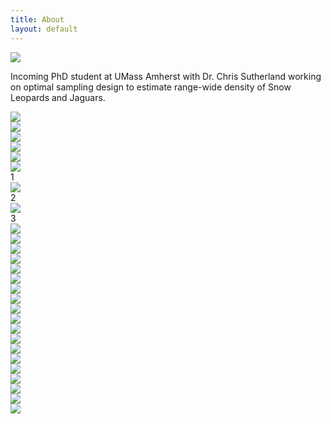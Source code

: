 ```yaml
---
title: About
layout: default
---
```


<div class="row content-row">
<div class="col-12 col-sm-4">
    <img src="{{ site.baseurl }}/images/ivy.png">
</div>
<div class="col-12 col-sm-8">
    <p>Incoming PhD student at UMass Amherst with Dr. Chris Sutherland working on optimal sampling design to estimate range-wide density of Snow Leopards and Jaguars.</p>
</div>
<div class="row">
    <div class="col">
        <img src="{{ site.baseurl }}/images/collabs/UMass.jpg">
    </div>
    <div class="col">
        <img src="{{ site.baseurl }}/images/collabs/Cornell.png">
    </div>
    <div class="col">
        <img src="{{ site.baseurl }}/images/collabs/SDZ.jpeg">
    </div>
</div>
</div>
<div class="row">
  <div class="col-12 col-sm-8">
    <img src="{{ site.baseurl }}/images/collabs/MassAudubon.png">
  <div class="col-12 col-sm-8">
    <img src="{{ site.baseurl }}/images/collabs/MassWildlife.png">
  <div class="col-12 col-sm-8">
    <img src="{{ site.baseurl }}/images/collabs/BirdVox.png">
</div>


<div class="flex-container">
  <div>1</div>
    <img src="{{ site.baseurl }}/images/collabs/MassAudubon.png">
  <div>2</div>
    <img src="{{ site.baseurl }}/images/collabs/MassAudubon.png">
  <div>3</div>
    <img src="{{ site.baseurl }}/images/collabs/MassAudubon.png">
</div>

<div class="container">
  <div class="row">
    <div class="col">
        <img src="{{ site.baseurl }}/images/collabs/Cornell.png">
      </div>
    <div class="col">
        <img src="{{ site.baseurl }}/images/collabs/Cornell.png">
      </div>
    <div class="col">
        <img src="{{ site.baseurl }}/images/collabs/Cornell.png">
      </div>
    <div class="w-100"></div>
    <div class="col">
        <img src="{{ site.baseurl }}/images/collabs/Cornell.png">
      </div>
    <div class="col">
        <img src="{{ site.baseurl }}/images/collabs/Cornell.png">
      </div>
    <div class="col">
        <img src="{{ site.baseurl }}/images/collabs/Cornell.png">
      </div>
  </div>
</div>

<div class="flex-container">
  <div class="row">
    <div class="col">
        <img src="{{ site.baseurl }}/images/collabs/Cornell.png">
      </div>
    <div class="col">
        <img src="{{ site.baseurl }}/images/collabs/Cornell.png">
      </div>
    <div class="col">
        <img src="{{ site.baseurl }}/images/collabs/Cornell.png">
      </div>
    <div class="w-100"></div>
    <div class="col">
        <img src="{{ site.baseurl }}/images/collabs/Cornell.png">
      </div>
    <div class="col">
        <img src="{{ site.baseurl }}/images/collabs/Cornell.png">
      </div>
    <div class="col">
        <img src="{{ site.baseurl }}/images/collabs/Cornell.png">
      </div>
  </div>
</div>


<div class="row content-row">
<div class="col-12 col-sm-4">
    <img src="{{ site.baseurl }}/images/collabs/Cornell.png">
  </div>
<div class="col-12 col-sm-4">
    <img src="{{ site.baseurl }}/images/collabs/Cornell.png">
  </div>
<div class="col-12 col-sm-4">
    <img src="{{ site.baseurl }}/images/collabs/Cornell.png">
  </div>
<div class="w-100">
    </div>
<div class="col-12 col-sm-4">
    <img src="{{ site.baseurl }}/images/collabs/Cornell.png">
  </div>
<div class="col-12 col-sm-4">
    <img src="{{ site.baseurl }}/images/collabs/Cornell.png">
  </div>
<div class="col-12 col-sm-4">
    <img src="{{ site.baseurl }}/images/collabs/MassAudubon.png">
  </div>
</div>



